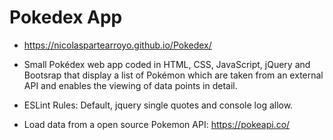 # Pokedex App

* https://nicolaspartearroyo.github.io/Pokedex/

* Small Pokédex web app coded in HTML, CSS, JavaScript, jQuery and Bootsrap that display a list of Pokémon which are taken from an external API and enables the viewing of data points in detail.

* ESLint Rules: Default, jquery single quotes and console log allow.

* Load data from a open source Pokemon API: https://pokeapi.co/
